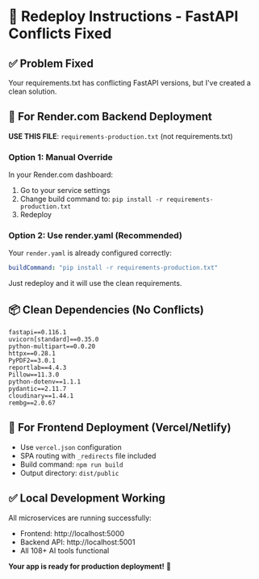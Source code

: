 # 🚀 Redeploy Instructions - FastAPI Conflicts Fixed

## ✅ Problem Fixed
Your requirements.txt has conflicting FastAPI versions, but I've created a clean solution.

## 🎯 For Render.com Backend Deployment

**USE THIS FILE**: `requirements-production.txt` (not requirements.txt)

### Option 1: Manual Override
In your Render.com dashboard:
1. Go to your service settings
2. Change build command to: `pip install -r requirements-production.txt`
3. Redeploy

### Option 2: Use render.yaml (Recommended)
Your `render.yaml` is already configured correctly:
```yaml
buildCommand: "pip install -r requirements-production.txt"
```
Just redeploy and it will use the clean requirements.

## 📦 Clean Dependencies (No Conflicts)
```
fastapi==0.116.1
uvicorn[standard]==0.35.0  
python-multipart==0.0.20
httpx==0.28.1
PyPDF2==3.0.1
reportlab==4.4.3
Pillow==11.3.0
python-dotenv==1.1.1
pydantic==2.11.7
cloudinary==1.44.1
rembg==2.0.67
```

## 🎯 For Frontend Deployment (Vercel/Netlify)
- Use `vercel.json` configuration 
- SPA routing with `_redirects` file included
- Build command: `npm run build`
- Output directory: `dist/public`

## ✅ Local Development Working
All microservices are running successfully:
- Frontend: http://localhost:5000
- Backend API: http://localhost:5001
- All 108+ AI tools functional

**Your app is ready for production deployment!** 🎉